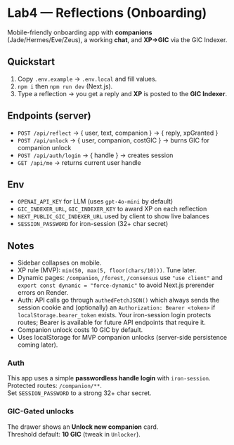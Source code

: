 # Lab4 — Reflections (Onboarding)

Mobile-friendly onboarding app with **companions** (Jade/Hermes/Eve/Zeus), a working **chat**, and **XP→GIC** via the GIC Indexer.

## Quickstart
1) Copy `.env.example` → `.env.local` and fill values.  
2) `npm i` then `npm run dev` (Next.js).  
3) Type a reflection → you get a reply and **XP** is posted to the **GIC Indexer**.

## Endpoints (server)
- `POST /api/reflect` → { user, text, companion } → { reply, xpGranted }
- `POST /api/unlock` → { user, companion, costGIC } → burns GIC for companion unlock
- `POST /api/auth/login` → { handle } → creates session
- `GET /api/me` → returns current user handle

## Env
- `OPENAI_API_KEY` for LLM (uses `gpt-4o-mini` by default)
- `GIC_INDEXER_URL`, `GIC_INDEXER_KEY` to award XP on each reflection
- `NEXT_PUBLIC_GIC_INDEXER_URL` used by client to show live balances
- `SESSION_PASSWORD` for iron-session (32+ char secret)

## Notes
- Sidebar collapses on mobile.  
- XP rule (MVP): `min(50, max(5, floor(chars/10)))`. Tune later.
- Dynamic pages: `/companion`, `/forest`, `/consensus` use `"use client"` and `export const dynamic = "force-dynamic"` to avoid Next.js prerender errors on Render.
- Auth: API calls go through `authedFetchJSON()` which always sends the session cookie and (optionally) an `Authorization: Bearer <token>` if `localStorage.bearer_token` exists. Your iron-session login protects routes; Bearer is available for future API endpoints that require it.
- Companion unlock costs 10 GIC by default.
- Uses localStorage for MVP companion unlocks (server-side persistence coming later).

### Auth
This app uses a simple **passwordless handle login** with `iron-session`.  
Protected routes: `/companion/**`.  
Set `SESSION_PASSWORD` to a strong 32+ char secret.

### GIC-Gated unlocks
The drawer shows an **Unlock new companion** card.  
Threshold default: **10 GIC** (tweak in `Unlocker`).